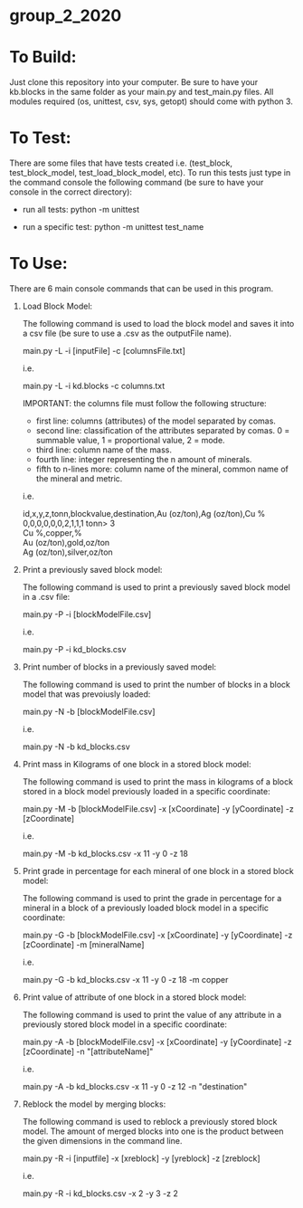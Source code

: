 # group_2_2020

# To Build:

Just clone this repository into your computer.
Be sure to have your kb.blocks in the same folder as your main.py and test_main.py files.
All modules required (os, unittest, csv, sys, getopt) should come with python 3.


# To Test:

There are some files that have tests created i.e. (test_block, test_block_model, test_load_block_model, etc).
To run this tests just type in the command console the following command (be sure to have your console in the correct directory):

- run all tests: python -m unittest

- run a specific test: python -m unittest test_name


# To Use:

There are 6 main console commands that can be used in this program.

1. Load Block Model:

    The following command is used to load the block model and saves it into a csv file (be sure to use a .csv as the outputFile name).

    main.py -L -i [inputFile] -c [columnsFile.txt]

    i.e.

    main.py -L -i kd.blocks -c columns.txt

    IMPORTANT: the columns file must follow the following structure:
    - first line: columns (attributes) of the model separated by comas.
    - second line: classification of the attributes separated by comas. 0 = summable value, 1 = proportional value, 2 = mode.
    - third line: column name of the mass.
    - fourth line: integer representing the n amount of minerals.
    - fifth to n-lines more: column name of the mineral, common name of the mineral and metric.

    i.e.  
  
    id,x,y,z,tonn,blockvalue,destination,Au (oz/ton),Ag (oz/ton),Cu %  
    0,0,0,0,0,0,2,1,1,1 
    tonn>
    3  
    Cu %,copper,%  
    Au (oz/ton),gold,oz/ton  
    Ag (oz/ton),silver,oz/ton  

2. Print a previously saved block model:

    The following command is used to print a previously saved block model in a .csv file:

    main.py -P -i [blockModelFile.csv]

    i.e.

    main.py -P -i kd_blocks.csv

3. Print number of blocks in a previously saved model:

    The following command is used to print the number of blocks in a block model that was prevoiusly loaded:

    main.py -N -b [blockModelFile.csv]

    i.e.

    main.py -N -b kd_blocks.csv

4. Print mass in Kilograms of one block in a stored block model:

    The following command is used to print the mass in kilograms of a block stored in a block model previously loaded in a specific coordinate:

    main.py -M -b [blockModelFile.csv] -x [xCoordinate] -y [yCoordinate] -z [zCoordinate]

    i.e.

    main.py -M -b kd_blocks.csv -x 11 -y 0 -z 18

5. Print grade in percentage for each mineral of one block in a stored block model:

    The following command is used to print the grade in percentage for a mineral in a block of a previously loaded block model in a specific coordinate:

    main.py -G -b [blockModelFile.csv] -x [xCoordinate] -y [yCoordinate] -z [zCoordinate] -m [mineralName]

    i.e.

    main.py -G -b kd_blocks.csv -x 11 -y 0 -z 18 -m copper

6. Print value of attribute of one block in a stored block model:

    The following command is used to print the value of any attribute in a previously stored block model in a specific coordinate:

    main.py -A -b [blockModelFile.csv] -x [xCoordinate] -y [yCoordinate] -z [zCoordinate] -n "[attributeName]"

    i.e.

    main.py -A -b kd_blocks.csv -x 11 -y 0 -z 12 -n "destination"

7. Reblock the model by merging blocks:

    The following command is used to reblock a previously stored block model. The amount of merged blocks into one is the product between the given dimensions in the command line.

    main.py -R -i [inputfile] -x [xreblock] -y [yreblock] -z [zreblock]

    i.e.

    main.py -R -i kd_blocks.csv -x 2 -y 3 -z 2
